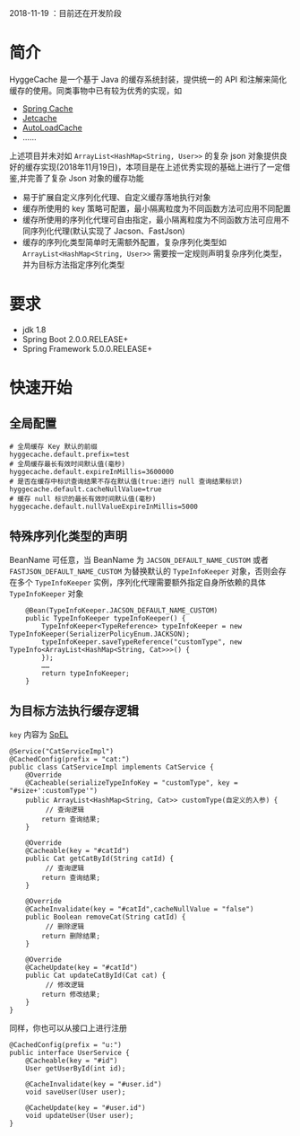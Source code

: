 2018-11-19 ：目前还在开发阶段
# 简介
HyggeCache 是一个基于 Java 的缓存系统封装，提供统一的 API 和注解来简化缓存的使用。同类事物中已有较为优秀的实现，如
- [Spring Cache](https://github.com/spring-projects/spring-framework/tree/master/spring-context/src/main/java/org/springframework/cache)
- [Jetcache](https://github.com/alibaba/jetcache)
- [AutoLoadCache](https://github.com/qiujiayu/AutoLoadCache)
- ……

上述项目并未对如 ``ArrayList<HashMap<String, User>>`` 的复杂 json 对象提供良好的缓存实现(2018年11月19日)，本项目是在上述优秀实现的基础上进行了一定借鉴,并完善了复杂 Json 对象的缓存功能

- 易于扩展自定义序列化代理、自定义缓存落地执行对象
- 缓存所使用的 key 策略可配置，最小隔离粒度为不同函数方法可应用不同配置
- 缓存所使用的序列化代理可自由指定，最小隔离粒度为不同函数方法可应用不同序列化代理(默认实现了 Jacson、FastJson)
- 缓存的序列化类型简单时无需额外配置，复杂序列化类型如 ``ArrayList<HashMap<String, User>>`` 需要按一定规则声明复杂序列化类型，并为目标方法指定序列化类型

# 要求
- jdk 1.8
- Spring Boot 2.0.0.RELEASE+
- Spring Framework 5.0.0.RELEASE+

# 快速开始

## 全局配置
```
# 全局缓存 Key 默认的前缀
hyggecache.default.prefix=test
# 全局缓存最长有效时间默认值(毫秒)
hyggecache.default.expireInMillis=3600000
# 是否在缓存中标识查询结果不存在默认值(true:进行 null 查询结果标识)
hyggecache.default.cacheNullValue=true
# 缓存 null 标识的最长有效时间默认值(毫秒)
hyggecache.default.nullValueExpireInMillis=5000
```

## 特殊序列化类型的声明
BeanName 可任意，当 BeanName 为 ``JACSON_DEFAULT_NAME_CUSTOM`` 或者 ``FASTJSON_DEFAULT_NAME_CUSTOM`` 为替换默认的 ``TypeInfoKeeper`` 对象，否则会存在多个 ``TypeInfoKeeper`` 实例，序列化代理需要额外指定自身所依赖的具体 ``TypeInfoKeeper`` 对象

```
    @Bean(TypeInfoKeeper.JACSON_DEFAULT_NAME_CUSTOM)
    public TypeInfoKeeper typeInfoKeeper() {
        TypeInfoKeeper<TypeReference> typeInfoKeeper = new TypeInfoKeeper(SerializerPolicyEnum.JACKSON);
        typeInfoKeeper.saveTypeReference("customType", new TypeInfo<ArrayList<HashMap<String, Cat>>>() {
        });
        ……
        return typeInfoKeeper;
    }
```


## 为目标方法执行缓存逻辑

``key`` 内容为 [SpEL](https://docs.spring.io/spring/docs/4.2.x/spring-framework-reference/html/expressions.html)
```
@Service("CatServiceImpl")
@CachedConfig(prefix = "cat:")
public class CatServiceImpl implements CatService {
    @Override
    @Cacheable(serializeTypeInfoKey = "customType", key = "#size+':customType'")
    public ArrayList<HashMap<String, Cat>> customType(自定义的入参) {
         // 查询逻辑
        return 查询结果;
    }

    @Override
    @Cacheable(key = "#catId")
    public Cat getCatById(String catId) {
         // 查询逻辑
        return 查询结果;
    }

    @Override
    @CacheInvalidate(key = "#catId",cacheNullValue = "false")
    public Boolean removeCat(String catId) {
         // 删除逻辑
        return 删除结果;
    }

    @Override
    @CacheUpdate(key = "#catId")
    public Cat updateCatById(Cat cat) {
         // 修改逻辑
        return 修改结果;
    }
}
```

同样，你也可以从接口上进行注册

```
@CachedConfig(prefix = "u:")
public interface UserService {
    @Cacheable(key = "#id")
    User getUserById(int id);

    @CacheInvalidate(key = "#user.id")
    void saveUser(User user);

    @CacheUpdate(key = "#user.id")
    void updateUser(User user);
}
```
